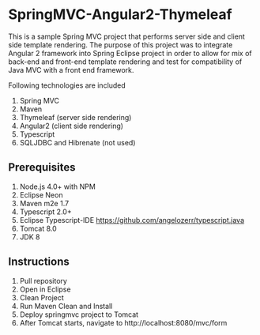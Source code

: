 # SpringMVC-Angular2-Thymeleaf

This is a sample Spring MVC project that performs server side and client side template rendering.  The purpose of this project was to integrate Angular 2 framework into Spring Eclipse project in order to allow for mix of back-end and front-end template rendering and test for compatibility of Java MVC with a front end framework.

Following technologies are included

1. Spring MVC
2. Maven
3. Thymeleaf (server side rendering)
4. Angular2 (client side rendering)
5. Typescript
6. SQLJDBC and Hibrenate (not used)

## Prerequisites

1. Node.js 4.0+ with NPM
2. Eclipse Neon
3. Maven m2e 1.7
4. Typescript 2.0+
5. Eclipse Typescript-IDE https://github.com/angelozerr/typescript.java
6. Tomcat 8.0
7. JDK 8

## Instructions

1. Pull repository
2. Open in Eclipse
3. Clean Project
4. Run Maven Clean and Install
5. Deploy springmvc project to Tomcat
6. After Tomcat starts, navigate to http://localhost:8080/mvc/form

